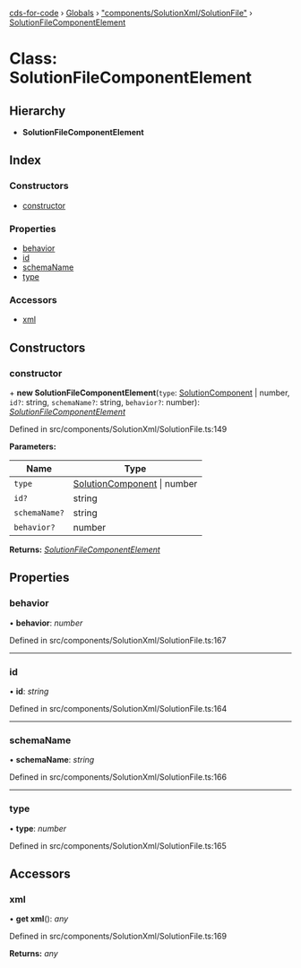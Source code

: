 [cds-for-code](../README.md) › [Globals](../globals.md) › ["components/SolutionXml/SolutionFile"](../modules/_components_solutionxml_solutionfile_.md) › [SolutionFileComponentElement](_components_solutionxml_solutionfile_.solutionfilecomponentelement.md)

# Class: SolutionFileComponentElement

## Hierarchy

* **SolutionFileComponentElement**

## Index

### Constructors

* [constructor](_components_solutionxml_solutionfile_.solutionfilecomponentelement.md#constructor)

### Properties

* [behavior](_components_solutionxml_solutionfile_.solutionfilecomponentelement.md#behavior)
* [id](_components_solutionxml_solutionfile_.solutionfilecomponentelement.md#id)
* [schemaName](_components_solutionxml_solutionfile_.solutionfilecomponentelement.md#schemaname)
* [type](_components_solutionxml_solutionfile_.solutionfilecomponentelement.md#type)

### Accessors

* [xml](_components_solutionxml_solutionfile_.solutionfilecomponentelement.md#xml)

## Constructors

###  constructor

\+ **new SolutionFileComponentElement**(`type`: [SolutionComponent](../enums/_api_cdssolutions_.cdssolutions.solutioncomponent.md) | number, `id?`: string, `schemaName?`: string, `behavior?`: number): *[SolutionFileComponentElement](_components_solutionxml_solutionfile_.solutionfilecomponentelement.md)*

Defined in src/components/SolutionXml/SolutionFile.ts:149

**Parameters:**

Name | Type |
------ | ------ |
`type` | [SolutionComponent](../enums/_api_cdssolutions_.cdssolutions.solutioncomponent.md) &#124; number |
`id?` | string |
`schemaName?` | string |
`behavior?` | number |

**Returns:** *[SolutionFileComponentElement](_components_solutionxml_solutionfile_.solutionfilecomponentelement.md)*

## Properties

###  behavior

• **behavior**: *number*

Defined in src/components/SolutionXml/SolutionFile.ts:167

___

###  id

• **id**: *string*

Defined in src/components/SolutionXml/SolutionFile.ts:164

___

###  schemaName

• **schemaName**: *string*

Defined in src/components/SolutionXml/SolutionFile.ts:166

___

###  type

• **type**: *number*

Defined in src/components/SolutionXml/SolutionFile.ts:165

## Accessors

###  xml

• **get xml**(): *any*

Defined in src/components/SolutionXml/SolutionFile.ts:169

**Returns:** *any*
